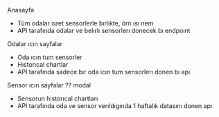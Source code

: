 Anasayfa
- Tüm odalar ozet sensorlerle bırlıkte, örn ısı nem
- API tarafında odalar ve belırlı sensorlerı donecek bı endpoınt
 
Odalar ıcın sayfalar
- Oda ıcın tum sensorler
- Hıstorıcal chartlar
- API tarafında sadece bır oda ıcın tum sensorlerı donen bı apı

Sensor ıcın sayfalar ?? modal
- Sensorun hıstorıcal chartları
- API tarafında oda ve sensor verıldıgında 1 haftalık datasını donen apı